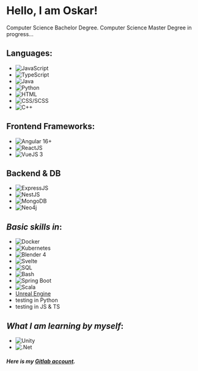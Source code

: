 
# Hello, I am Oskar! 

Computer Science Bachelor Degree. Computer Science Master Degree in progress...

## Languages:
- ![JavaScript](https://img.shields.io/badge/-JavaScript-000?&logo=JavaScript)
- ![TypeScript](https://img.shields.io/badge/-TypeScript-000?&logo=TypeScript)
- ![Java](https://img.shields.io/badge/-Java-000?&logo=oracle)
- ![Python](https://img.shields.io/badge/-Python-000?&logo=Python)
- ![HTML](https://img.shields.io/badge/-HTML-000?&logo=html5)
- ![CSS/SCSS](https://img.shields.io/badge/-CSS/SCSS-000?&logo=css3)
- ![C++](https://img.shields.io/badge/C++-%2300599C.svg?logo=c%2B%2B&logoColor=white)

## Frontend Frameworks:
- ![Angular 16+](https://img.shields.io/badge/-Angular16+-000?&logo=angular)
- ![ReactJS](https://img.shields.io/badge/-ReactJS-000?&logo=react)
- ![VueJS 3](https://img.shields.io/badge/-VueJS_v3-000?&logo=vuedotjs)

## Backend & DB
- ![ExpressJS](https://img.shields.io/badge/-ExpressJS-000?&logo=express)
- ![NestJS](https://img.shields.io/badge/-NestJS-000?&logo=nestjs)
- ![MongoDB](https://img.shields.io/badge/-MongoDB-000?&logo=mongodb)
- ![Neo4j](https://img.shields.io/badge/-Neo4j-000?&logo=neo4j)

## _Basic skills in_:
- ![Docker](https://img.shields.io/badge/-Docker-000?&logo=docker)
- ![Kubernetes](https://img.shields.io/badge/-Kubernetes-000?&logo=kubernetes)
- ![Blender 4](https://img.shields.io/badge/-Blender_4-000?&logo=blender)
- ![Svelte](https://img.shields.io/badge/-Svelte-000?&logo=svelte)
- ![SQL](https://img.shields.io/badge/-MSQL-000?&logo=mysql)
- ![Bash](https://img.shields.io/badge/-Bash-000?&logo=gnubash)
- ![Spring Boot](https://img.shields.io/badge/-Spring_Boot-000?&logo=springboot)
- ![Scala](https://img.shields.io/badge/-Scala-000?&logo=scala)
- [Unreal Engine](https://img.shields.io/badge/Unreal%20Engine-%23313131.svg?logo=unrealengine&logoColor=white)
- testing in Python
- testing in JS & TS

## _What I am learning **by myself**_:
- ![Unity](https://img.shields.io/badge/-Unity-000?&logo=unity)
- ![.Net](https://img.shields.io/badge/-.Net-000?&logo=dotnet)



##### Here is my **[Gitlab account](https://gitlab.com/olewna)**.
<!---
olewna/olewna is a ✨ special ✨ repository because its `README.md` (this file) appears on your GitHub profile.
You can click the Preview link to take a look at your changes.
--->
